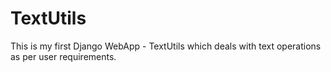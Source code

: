 # TextUtils
This is my first Django WebApp - TextUtils which deals with text operations as per user requirements.
